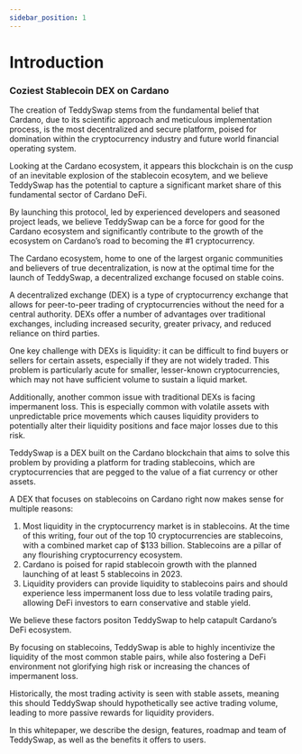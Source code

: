 ```yaml
---
sidebar_position: 1
---
```

# Introduction
### Coziest Stablecoin DEX on Cardano

The creation of TeddySwap stems from the fundamental belief that Cardano, due to its scientific approach and meticulous implementation process, is the most decentralized and secure platform, poised for domination within the cryptocurrency industry and future world financial operating system.

Looking at the Cardano ecosystem, it appears this blockchain is on the cusp of an inevitable explosion of the stablecoin ecosytem, and we believe TeddySwap has the potential to capture a significant market share of this fundamental sector of Cardano DeFi.

By launching this protocol, led by experienced developers and seasoned project leads, we believe TeddySwap can be a force for good for the Cardano ecosystem and significantly contribute to the growth of the ecosystem on Cardano’s road to becoming the #1 cryptocurrency.

The Cardano ecosystem, home to one of the largest organic communities and believers of true decentralization, is now at the optimal time for the launch of TeddySwap, a decentralized exchange focused on stable coins.

A decentralized exchange (DEX) is a type of cryptocurrency exchange that allows for peer-to-peer trading of cryptocurrencies without the need for a central authority. DEXs offer a number of advantages over traditional exchanges, including increased security, greater privacy, and reduced reliance on third parties.

One key challenge with DEXs is liquidity: it can be difficult to find buyers or sellers for certain assets, especially if they are not widely traded. This problem is particularly acute for smaller, lesser-known cryptocurrencies, which may not have sufficient volume to sustain a liquid market.

Additionally, another common issue with traditional DEXs is facing impermanent loss. This is especially common with volatile assets with unpredictable price movements which causes liquidity providers to potentially alter their liquidity positions and face major losses due to this risk.

TeddySwap is a DEX built on the Cardano blockchain that aims to solve this problem by providing a platform for trading stablecoins, which are cryptocurrencies that are pegged to the value of a fiat currency or other assets.

A DEX that focuses on stablecoins on Cardano right now makes sense for multiple reasons:

1. Most liquidity in the cryptocurrency market is in stablecoins. At the time of this writing, four out of the top 10 cryptocurrencies are stablecoins, with a combined market cap of $133 billion. Stablecoins are a pillar of any flourishing cryptocurrency ecosystem.
2. Cardano is poised for rapid stablecoin growth with the planned launching of at least 5 stablecoins in 2023.
3. Liquidity providers can provide liquidity to stablecoins pairs and should experience less impermanent loss due to less volatile trading pairs, allowing DeFi investors to earn conservative and stable yield.

We believe these factors positon TeddySwap to help catapult Cardano’s DeFi ecosystem.

By focusing on stablecoins, TeddySwap is able to highly incentivize the liquidity of the most common stable pairs, while also fostering a DeFi environment not glorifying high risk or increasing the chances of impermanent loss.

Historically, the most trading activity is seen with stable assets, meaning this should TeddySwap should hypothetically see active trading volume, leading to more passive rewards for liquidity providers.

In this whitepaper, we describe the design, features, roadmap and team of TeddySwap, as well as the benefits it offers to users.
